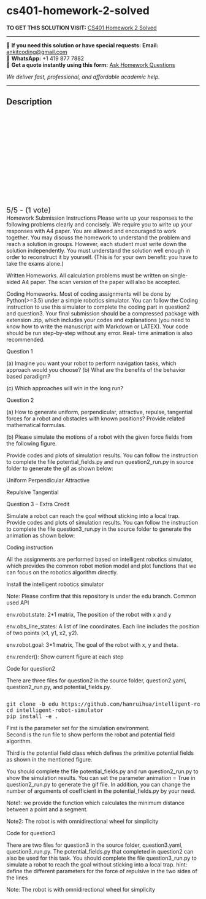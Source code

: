 # cs401-homework-2-solved
**TO GET THIS SOLUTION VISIT:** [CS401 Homework 2 Solved](https://www.ankitcodinghub.com/product/cs401-homework-2-solved/)


---

📩 **If you need this solution or have special requests:** **Email:** ankitcoding@gmail.com  
📱 **WhatsApp:** +1 419 877 7882  
📄 **Get a quote instantly using this form:** [Ask Homework Questions](https://www.ankitcodinghub.com/services/ask-homework-questions/)

*We deliver fast, professional, and affordable academic help.*

---

<h2>Description</h2>



<div class="kk-star-ratings kksr-auto kksr-align-center kksr-valign-top" data-payload="{&quot;align&quot;:&quot;center&quot;,&quot;id&quot;:&quot;99122&quot;,&quot;slug&quot;:&quot;default&quot;,&quot;valign&quot;:&quot;top&quot;,&quot;ignore&quot;:&quot;&quot;,&quot;reference&quot;:&quot;auto&quot;,&quot;class&quot;:&quot;&quot;,&quot;count&quot;:&quot;1&quot;,&quot;legendonly&quot;:&quot;&quot;,&quot;readonly&quot;:&quot;&quot;,&quot;score&quot;:&quot;5&quot;,&quot;starsonly&quot;:&quot;&quot;,&quot;best&quot;:&quot;5&quot;,&quot;gap&quot;:&quot;4&quot;,&quot;greet&quot;:&quot;Rate this product&quot;,&quot;legend&quot;:&quot;5\/5 - (1 vote)&quot;,&quot;size&quot;:&quot;24&quot;,&quot;title&quot;:&quot;CS401 Homework 2 Solved&quot;,&quot;width&quot;:&quot;138&quot;,&quot;_legend&quot;:&quot;{score}\/{best} - ({count} {votes})&quot;,&quot;font_factor&quot;:&quot;1.25&quot;}">

<div class="kksr-stars">

<div class="kksr-stars-inactive">
            <div class="kksr-star" data-star="1" style="padding-right: 4px">


<div class="kksr-icon" style="width: 24px; height: 24px;"></div>
        </div>
            <div class="kksr-star" data-star="2" style="padding-right: 4px">


<div class="kksr-icon" style="width: 24px; height: 24px;"></div>
        </div>
            <div class="kksr-star" data-star="3" style="padding-right: 4px">


<div class="kksr-icon" style="width: 24px; height: 24px;"></div>
        </div>
            <div class="kksr-star" data-star="4" style="padding-right: 4px">


<div class="kksr-icon" style="width: 24px; height: 24px;"></div>
        </div>
            <div class="kksr-star" data-star="5" style="padding-right: 4px">


<div class="kksr-icon" style="width: 24px; height: 24px;"></div>
        </div>
    </div>

<div class="kksr-stars-active" style="width: 138px;">
            <div class="kksr-star" style="padding-right: 4px">


<div class="kksr-icon" style="width: 24px; height: 24px;"></div>
        </div>
            <div class="kksr-star" style="padding-right: 4px">


<div class="kksr-icon" style="width: 24px; height: 24px;"></div>
        </div>
            <div class="kksr-star" style="padding-right: 4px">


<div class="kksr-icon" style="width: 24px; height: 24px;"></div>
        </div>
            <div class="kksr-star" style="padding-right: 4px">


<div class="kksr-icon" style="width: 24px; height: 24px;"></div>
        </div>
            <div class="kksr-star" style="padding-right: 4px">


<div class="kksr-icon" style="width: 24px; height: 24px;"></div>
        </div>
    </div>
</div>


<div class="kksr-legend" style="font-size: 19.2px;">
            5/5 - (1 vote)    </div>
    </div>
<div class="page" title="Page 1">
<div class="section">
<div class="layoutArea">
<div class="column">
Homework Submission Instructions Please write up your responses to the following problems clearly and concisely. We require you to write up your responses with A4 paper. You are allowed and encouraged to work together. You may discuss the homework to understand the problem and reach a solution in groups. However, each student must write down the solution independently. You must understand the solution well enough in order to reconstruct it by yourself. (This is for your own benefit: you have to take the exams alone.)

Written Homeworks. All calculation problems must be written on single-sided A4 paper. The scan version of the paper will also be accepted.

Coding Homeworks. Most of coding assignments will be done by Python(&gt;=3.5) under a simple robotics simulator. You can follow the Coding instruction to use this simulator to complete the coding part in question2 and question3. Your final submission should be a compressed package with extension .zip, which includes your codes and explanations (you need to know how to write the manuscript with Markdown or LATEX). Your code should be run step-by-step without any error. Real- time animation is also recommended.

Question 1

(a) Imagine you want your robot to perform navigation tasks, which approach would you choose? (b) What are the benefits of the behavior based paradigm?

(c) Which approaches will win in the long run?

Question 2

(a) How to generate uniform, perpendicular, attractive, repulse, tangential forces for a robot and obstacles with known positions? Provide related mathematical formulas.

(b) Please simulate the motions of a robot with the given force fields from the following figure.

</div>
</div>
</div>
</div>
<div class="page" title="Page 2">
<div class="section">
<div class="layoutArea">
<div class="column">
Provide codes and plots of simulation results. You can follow the instruction to complete the file potential_fields.py and run question2_run.py in source folder to generate the gif as shown below:

Uniform Perpendicular Attractive

Repulsive Tangential

Question 3 – Extra Credit

Simulate a robot can reach the goal without sticking into a local trap. Provide codes and plots of simulation results. You can follow the instruction to complete the file question3_run.py in the source folder to generate the animation as shown below:

</div>
</div>
</div>
</div>
<div class="page" title="Page 3">
<div class="section">
<div class="layoutArea">
<div class="column">
Coding instruction

All the assignments are performed based on intelligent robotics simulator, which provides the common robot motion model and plot functions that we can focus on the robotics algorithm directly.

Install the intelligent robotics simulator

Note: Please confirm that this repository is under the edu branch. Common used API

env.robot.state: 2*1 matrix, The position of the robot with x and y

env.obs_line_states: A list of line coordinates. Each line includes the position of two points (x1, y1, x2, y2).

env.robot.goal: 3*1 matrix, The goal of the robot with x, y and theta.

env.render(): Show current figure at each step

Code for question2

There are three files for question2 in the source folder, question2.yaml, question2_run.py, and potential_fields.py.

</div>
</div>
<div class="section">
<div class="layoutArea">
<div class="column">
<pre>git clone -b edu https://github.com/hanruihua/intelligent-robot-simulator.git
cd intelligent-robot-simulator
pip install -e .
</pre>
</div>
</div>
</div>
<div class="layoutArea">
<div class="column">
First is the parameter set for the simulation environment.

</div>
</div>
</div>
</div>
<div class="page" title="Page 4">
<div class="section">
<div class="layoutArea">
<div class="column">
Second is the run file to show perform the robot and potential field algorithm.

Third is the potential field class which defines the primitive potential fields as shown in the mentioned figure.

You should complete the file potential_fields.py and run question2_run.py to show the simulation results. You can set the parameter animation = True in question2_run.py to generate the gif file. In addition, you can change the number of arguments of coefficient in the potential_fields.py by your need.

Note1: we provide the function which calculates the minimum distance between a point and a segment.

Note2: The robot is with omnidirectional wheel for simplicity

Code for question3

There are two files for question3 in the source folder, question3.yaml, question3_run.py. The potential_fields.py that completed in question2 can also be used for this task. You should complete the file question3_run.py to simulate a robot to reach the goal without sticking into a local trap. hint: define the different parameters for the force of repulsive in the two sides of the lines

Note: The robot is with omnidirectional wheel for simplicity

</div>
</div>
</div>
</div>
